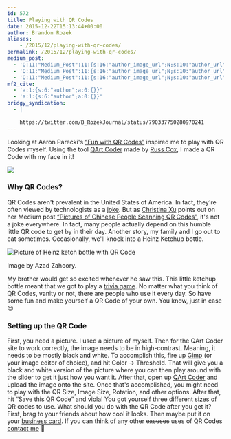 ```yaml
---
id: 572
title: Playing with QR Codes
date: 2015-12-22T15:13:44+00:00
author: Brandon Rozek
aliases:
    - /2015/12/playing-with-qr-codes/
permalink: /2015/12/playing-with-qr-codes/
medium_post:
  - 'O:11:"Medium_Post":11:{s:16:"author_image_url";N;s:10:"author_url";N;s:11:"byline_name";N;s:12:"byline_email";N;s:10:"cross_link";N;s:2:"id";N;s:21:"follower_notification";N;s:7:"license";N;s:14:"publication_id";N;s:6:"status";N;s:3:"url";N;}'
  - 'O:11:"Medium_Post":11:{s:16:"author_image_url";N;s:10:"author_url";N;s:11:"byline_name";N;s:12:"byline_email";N;s:10:"cross_link";N;s:2:"id";N;s:21:"follower_notification";N;s:7:"license";N;s:14:"publication_id";N;s:6:"status";N;s:3:"url";N;}'
  - 'O:11:"Medium_Post":11:{s:16:"author_image_url";N;s:10:"author_url";N;s:11:"byline_name";N;s:12:"byline_email";N;s:10:"cross_link";N;s:2:"id";N;s:21:"follower_notification";N;s:7:"license";N;s:14:"publication_id";N;s:6:"status";N;s:3:"url";N;}'
mf2_cite:
  - 'a:1:{s:6:"author";a:0:{}}'
  - 'a:1:{s:6:"author";a:0:{}}'
bridgy_syndication:
  - |
    
    https://twitter.com/B_RozekJournal/status/790337750280970241
---
```

Looking at Aaron Parecki's [&#8220;Fun with QR Codes&#8221;](https://aaronparecki.com/articles/2015/10/05/1/fun-with-qr-codes) inspired me to play with QR Codes myself. Using the tool [QArt Coder](http://research.swtch.com/qr/draw) made by [Russ Cox](https://plus.google.com/116810148281701144465), I made a QR Code with my face in it!

![](/files/images/blog/qrcode-large-1.png)


### Why QR Codes?

QR Codes aren't prevalent in the United States of America. In fact, they're often viewed by technologists as a [joke](http://picturesofpeoplescanningqrcodes.tumblr.com/). But as [Christina Xu](http://www.christinaxu.org/) points out on her Medium post [&#8220;Pictures of Chinese People Scanning QR Codes&#8221;](https://medium.com/chrysaora-weekly/pictures-of-chinese-people-scanning-qr-codes-a564047ec58f), it's not a joke everywhere. In fact, many people actually depend on this humble little QR code to get by in their day. Another story, my family and I go out to eat sometimes. Occasionally, we'll knock into a Heinz Ketchup bottle. 

![Picture of Heinz ketch bottle with QR Code](/files/images/blog/heinz-2-768x1024.jpg)

Image by Azad Zahoory.

My brother would get so excited whenever he saw this. This little ketchup bottle meant that we got to play a [trivia game](http://www.heinztablegames.com/game_selector.html). No matter what you think of QR Codes, vanity or not, there are people who use it every day. So have some fun and make yourself a QR Code of your own. You know, just in case 😉

### Setting up the QR Code

First, you need a picture. I used a picture of myself. Then for the QArt Coder site to work correctly, the image needs to be in high-contrast. Meaning, it needs to be mostly black and white. To accomplish this, fire up [Gimp](https://www.gimp.org/) (or your image editor of choice), and hit Color -> Threshold. That will give you a black and white version of the picture where you can then play around with the slider to get it just how you want it. After that, open up [QArt Coder](http://research.swtch.com/qr/draw) and upload the image onto the site. Once that's accomplished, you might need to play with the QR Size, Image Size, Rotation, and other options. After that, hit &#8220;Save this QR Code&#8221; and viola! You got yourself three different sizes of QR codes to use. What should you do with the QR Code after you get it? First, brag to your friends about how cool it looks. Then maybe put it on your [business card](https://www.webdesignerdepot.com/2011/07/30-creative-qr-code-business-cards/). If you can think of any other ~~excuses~~ uses of QR Codes [contact me](mailto:brozek@brandonrozek.com) 🙂
